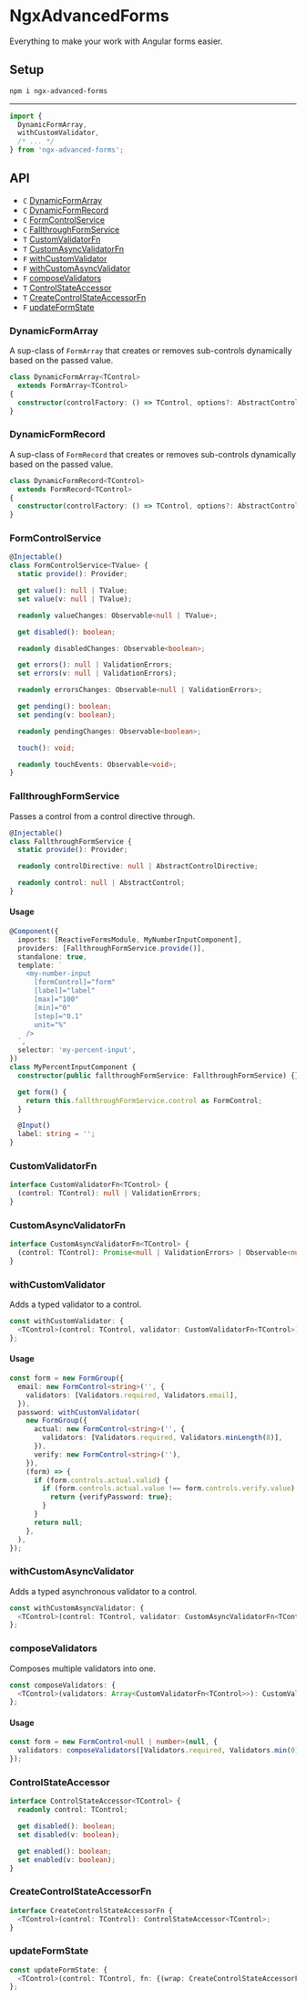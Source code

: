 # NgxAdvancedForms

Everything to make your work with Angular forms easier.

## Setup

```sh
npm i ngx-advanced-forms
```

---

```ts
import {
  DynamicFormArray,
  withCustomValidator,
  /* ... */
} from 'ngx-advanced-forms';
```

## API

- `C` [DynamicFormArray](#api/DynamicFormArray)
- `C` [DynamicFormRecord](#api/DynamicFormRecord)
- `C` [FormControlService](#api/FormControlService)
- `C` [FallthroughFormService](#api/FallthroughFormService)
- `T` [CustomValidatorFn](#api/CustomValidatorFn)
- `T` [CustomAsyncValidatorFn](#api/CustomAsyncValidatorFn)
- `F` [withCustomValidator](#api/withCustomValidator)
- `F` [withCustomAsyncValidator](#api/withCustomAsyncValidator)
- `F` [composeValidators](#api/composeValidators)
- `T` [ControlStateAccessor](#api/ControlStateAccessor)
- `T` [CreateControlStateAccessorFn](#api/CreateControlStateAccessorFn)
- `F` [updateFormState](#api/updateFormState)

<a name="api/DynamicFormArray"></a>

### DynamicFormArray

A sup-class of `FormArray` that creates or removes sub-controls dynamically based on the passed value.

```ts
class DynamicFormArray<TControl>
  extends FormArray<TControl>
{
  constructor(controlFactory: () => TControl, options?: AbstractControlOptions);
}
```

<a name="api/DynamicFormRecord"></a>

### DynamicFormRecord

A sup-class of `FormRecord` that creates or removes sub-controls dynamically based on the passed value.

```ts
class DynamicFormRecord<TControl>
  extends FormRecord<TControl>
{
  constructor(controlFactory: () => TControl, options?: AbstractControlOptions);
}
```

<a name="api/FormControlService"></a>

### FormControlService

```ts
@Injectable()
class FormControlService<TValue> {
  static provide(): Provider;

  get value(): null | TValue;
  set value(v: null | TValue);

  readonly valueChanges: Observable<null | TValue>;

  get disabled(): boolean;

  readonly disabledChanges: Observable<boolean>;

  get errors(): null | ValidationErrors;
  set errors(v: null | ValidationErrors);

  readonly errorsChanges: Observable<null | ValidationErrors>;

  get pending(): boolean;
  set pending(v: boolean);

  readonly pendingChanges: Observable<boolean>;

  touch(): void;

  readonly touchEvents: Observable<void>;
}
```

<a name="api/FallthroughFormService"></a>

### FallthroughFormService

Passes a control from a control directive through.

```ts
@Injectable()
class FallthroughFormService {
  static provide(): Provider;

  readonly controlDirective: null | AbstractControlDirective;

  readonly control: null | AbstractControl;
}
```

#### Usage

```ts
@Component({
  imports: [ReactiveFormsModule, MyNumberInputComponent],
  providers: [FallthroughFormService.provide()],
  standalone: true,
  template: `
    <my-number-input
      [formControl]="form"
      [label]="label"
      [max]="100"
      [min]="0"
      [step]="0.1"
      unit="%"
    />
  `,
  selector: 'my-percent-input',
})
class MyPercentInputComponent {
  constructor(public fallthroughFormService: FallthroughFormService) {}

  get form() {
    return this.fallthroughFormService.control as FormControl;
  }

  @Input()
  label: string = '';
}
```

<a name="api/CustomValidatorFn"></a>

### CustomValidatorFn

```ts
interface CustomValidatorFn<TControl> {
  (control: TControl): null | ValidationErrors;
}
```

<a name="api/CustomAsyncValidatorFn"></a>

### CustomAsyncValidatorFn

```ts
interface CustomAsyncValidatorFn<TControl> {
  (control: TControl): Promise<null | ValidationErrors> | Observable<null | ValidationErrors>;
}
```

<a name="api/withCustomValidator"></a>

### withCustomValidator

Adds a typed validator to a control.

```ts
const withCustomValidator: {
  <TControl>(control: TControl, validator: CustomValidatorFn<TControl>): TControl;
};
```

#### Usage

```ts
const form = new FormGroup({
  email: new FormControl<string>('', {
    validators: [Validators.required, Validators.email],
  }),
  password: withCustomValidator(
    new FormGroup({
      actual: new FormControl<string>('', {
        validators: [Validators.required, Validators.minLength(8)],
      }),
      verify: new FormControl<string>(''),
    }),
    (form) => {
      if (form.controls.actual.valid) {
        if (form.controls.actual.value !== form.controls.verify.value) {
          return {verifyPassword: true};
        }
      }
      return null;
    },
  ),
});
```

<a name="api/withCustomAsyncValidator"></a>

### withCustomAsyncValidator

Adds a typed asynchronous validator to a control.

```ts
const withCustomAsyncValidator: {
  <TControl>(control: TControl, validator: CustomAsyncValidatorFn<TControl>): TControl;
};
```

<a name="api/composeValidators"></a>

### composeValidators

Composes multiple validators into one.

```ts
const composeValidators: {
  <TControl>(validators: Array<CustomValidatorFn<TControl>>): CustomValidatorFn<TControl>;
};
```

#### Usage

```ts
const form = new FormControl<null | number>(null, {
  validators: composeValidators([Validators.required, Validators.min(0), Validators.max(100)]),
});
```

<a name="api/ControlStateAccessor"></a>

### ControlStateAccessor

```ts
interface ControlStateAccessor<TControl> {
  readonly control: TControl;

  get disabled(): boolean;
  set disabled(v: boolean);

  get enabled(): boolean;
  set enabled(v: boolean);
}
```

<a name="api/CreateControlStateAccessorFn"></a>

### CreateControlStateAccessorFn

```ts
interface CreateControlStateAccessorFn {
  <TControl>(control: TControl): ControlStateAccessor<TControl>;
}
```

<a name="api/updateFormState"></a>

### updateFormState

```ts
const updateFormState: {
  <TControl>(control: TControl, fn: {(wrap: CreateControlStateAccessorFn): void}): void;
};
```
